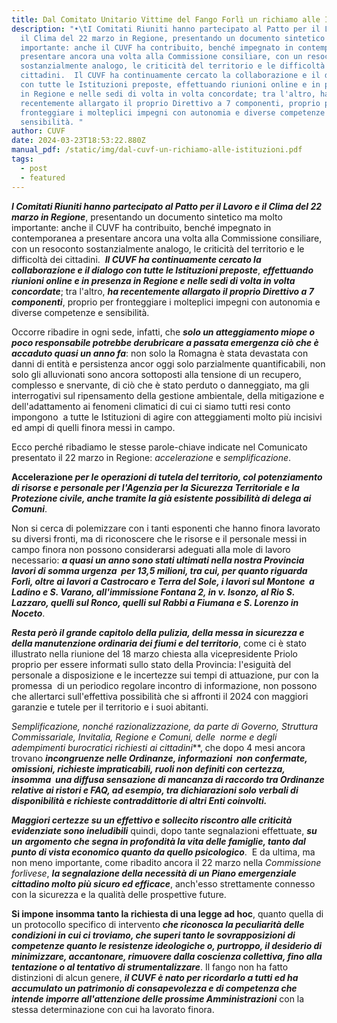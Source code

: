 ```yaml
---
title: Dal Comitato Unitario Vittime del Fango Forlì un richiamo alle Istituzioni
description: "•\tI Comitati Riuniti hanno partecipato al Patto per il Lavoro e
  il Clima del 22 marzo in Regione, presentando un documento sintetico ma molto
  importante: anche il CUVF ha contribuito, benché impegnato in contemporanea a
  presentare ancora una volta alla Commissione consiliare, con un resoconto
  sostanzialmente analogo, le criticità del territorio e le difficoltà dei
  cittadini.  Il CUVF ha continuamente cercato la collaborazione e il dialogo
  con tutte le Istituzioni preposte, effettuando riunioni online e in presenza
  in Regione e nelle sedi di volta in volta concordate; tra l'altro, ha
  recentemente allargato il proprio Direttivo a 7 componenti, proprio per
  fronteggiare i molteplici impegni con autonomia e diverse competenze e
  sensibilità. "
author: CUVF
date: 2024-03-23T18:53:22.880Z
manual_pdf: /static/img/dal-cuvf-un-richiamo-alle-istituzioni.pdf
tags:
  - post
  - featured
---
```

***I Comitati Riuniti hanno partecipato al Patto per il Lavoro e il Clima del 22 marzo in Regione***, presentando un documento sintetico ma molto importante: anche il CUVF ha contribuito, benché impegnato in contemporanea a presentare ancora una volta alla Commissione consiliare, con un resoconto sostanzialmente analogo, le criticità del territorio e le difficoltà dei cittadini.  ***Il CUVF ha continuamente cercato la collaborazione e il dialogo con tutte le Istituzioni preposte***, ***effettuando riunioni online e in presenza in Regione e nelle sedi di volta in volta concordate***; tra l'altro, ***ha recentemente allargato il proprio Direttivo a 7 componenti***, proprio per fronteggiare i molteplici impegni con autonomia e diverse competenze e sensibilità.

Occorre ribadire in ogni sede, infatti, che ***solo un atteggiamento miope o poco responsabile potrebbe derubricare a passata emergenza ciò che è accaduto quasi un anno fa***: non solo la Romagna è stata devastata con danni di entità e persistenza ancor oggi solo parzialmente quantificabili, non solo gli alluvionati sono ancora sottoposti alla tensione di un recupero, complesso e snervante, di ciò che è stato perduto o danneggiato, ma gli interrogativi sul ripensamento della gestione ambientale, della mitigazione e dell'adattamento ai fenomeni climatici di cui ci siamo tutti resi conto impongono  a tutte le Istituzioni di agire con atteggiamenti molto più incisivi ed ampi di quelli finora messi in campo.

Ecco perché ribadiamo le stesse parole-chiave indicate nel Comunicato presentato il 22 marzo in Regione: *accelerazione* e *semplificazione*.

**A﻿ccelerazione *per le operazioni di tutela del territorio, col potenziamento di risorse e personale per l'Agenzia per la Sicurezza Territoriale e la Protezione civile, anche tramite la già esistente possibilità di delega ai Comuni***.

Non si cerca di polemizzare con i tanti esponenti che hanno finora lavorato su diversi fronti, ma di riconoscere che le risorse e il personale messi in campo finora non possono considerarsi adeguati alla mole di lavoro necessario: ***a quasi un anno sono stati ultimati nella nostra Provincia lavori di somma urgenza  per 13,5 milioni, tra cui, per quanto riguarda Forlì, oltre ai lavori a Castrocaro e Terra del Sole, i lavori sul Montone  a Ladino e S. Varano, all'immissione Fontana 2, in v. Isonzo, al Rio S. Lazzaro, quelli sul Ronco, quelli sul Rabbi a Fiumana e S. Lorenzo in Noceto***.

***Resta però il grande capitolo della pulizia, della messa in sicurezza e della manutenzione ordinaria dei fiumi e del territorio***, come ci è stato illustrato nella riunione del 18 marzo chiesta alla vicepresidente Priolo proprio per essere informati sullo stato della Provincia: l'esiguità del personale a disposizione e le incertezze sui tempi di attuazione, pur con la promessa  di un periodico regolare incontro di informazione, non possono che allertarci sull'effettiva possibilità che si affronti il 2024 con maggiori garanzie e tutele per il territorio e i suoi abitanti.

**Semplificazione*, nonché razionalizzazione, da parte di Governo, Struttura Commissariale, Invitalia, Regione e Comuni, delle  norme e degli adempimenti burocratici richiesti ai cittadini***, che dopo 4 mesi ancora trovano ***incongruenze nelle Ordinanze, informazioni  non confermate, omissioni, richieste impraticabili, ruoli non definiti con certezza, insomma  una diffusa sensazione di mancanza di raccordo tra Ordinanze relative ai ristori e FAQ, ad esempio, tra dichiarazioni solo verbali di disponibilità e richieste contraddittorie di altri Enti coinvolti.***

***Maggiori certezze su un effettivo e sollecito riscontro alle criticità evidenziate sono ineludibili*** quindi, dopo tante segnalazioni effettuate, ***su un*** ***argomento che segna in profondità la vita delle famiglie, tanto dal punto di vista economico quanto da quello psicologico***.  E da ultima, ma non meno importante, come ribadito ancora il 22 marzo nella *Commissione forlivese*, ***la segnalazione della necessità di un Piano emergenziale cittadino molto più sicuro ed efficace***, anch'esso strettamente connesso con la sicurezza e la qualità delle prospettive future.

**Si impone insomma tanto la richiesta di una legge ad hoc**, quanto quella di un protocollo specifico di intervento ***che riconosca la peculiarità delle condizioni in cui ci troviamo, che superi tanto le sovrapposizioni di competenze quanto le resistenze ideologiche o, purtroppo, il desiderio di minimizzare, accantonare, rimuovere dalla coscienza collettiva, fino alla tentazione o al tentativo di strumentalizzare***. Il fango non ha fatto distinzioni di alcun genere, ***il CUVF è nato per ricordarlo a tutti ed ha accumulato un patrimonio di consapevolezza e di competenza che intende imporre all'attenzione delle prossime Amministrazioni*** con la stessa determinazione con cui ha lavorato finora.

<!--EndFragment-->